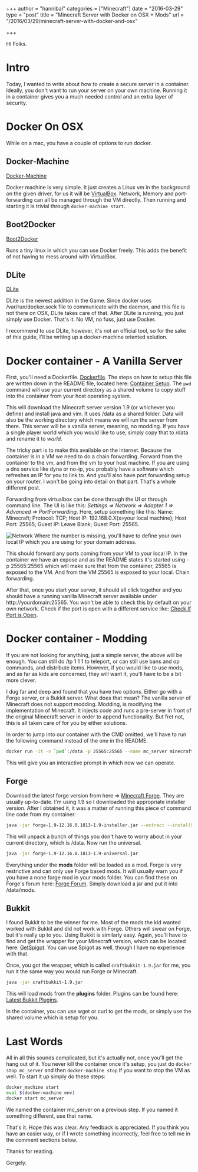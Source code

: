 +++
author = "hannibal"
categories = ["Minecraft"]
date = "2016-03-29"
type = "post"
title = "Minecraft Server with Docker on OSX + Mods"
url = "/2016/03/29/minecraft-server-with-docker-and-osx"

+++

Hi Folks.

Intro
=====

Today, I wanted to write about how to create a secure server in a container. Ideally, you don't want to run your server on your own machine. Running it in a container gives you a much needed control and an extra layer of security.

Docker On OSX
=============

While on a mac, you have a couple of options to run docker.

Docker-Machine
--------------

[Docker-Machine](https://docs.docker.com/machine/)

Docker machine is very simple. It just creates a Linux vm in the background on the given driver, for us it will be [VirtualBox](https://www.virtualbox.org/). Network, Memory and port-forwarding can all be managed through the VM directly. Then running and starting it is trivial through ```docker-machine start```.

Boot2Docker
-----------

[Boot2Docker](http://boot2docker.io/)

Runs a tiny linux in which you can use Docker freely. This adds the benefit of not having to mess around with VirtualBox.

DLite
-----

[DLite](https://github.com/nlf/dlite)

DLite is the newest addition in the Game. Since docker uses /var/run/docker.sock file to communicate with the daemon, and this file is not there on OSX, DLite takes care of that. After DLite is running, you just simply use Docker. That's it. No VM, no fuss, just use Docker.

I recommend to use DLite, however, it's not an official tool, so for the sake of this guide, I'll be writing up a docker-machine oriented solution.

Docker container - A Vanilla Server
==================================

First, you'll need a Dockerfile. [Dockerfile](https://github.com/Skarlso/devops/blob/master/minecraft/Dockerfile). The steps on how to setup this file are written down in the README file, located here: [Container Setup](https://github.com/Skarlso/devops/tree/master/minecraft). The `pwd` command will use your current directory as a shared volume to copy stuff into the container from your host operating system.

This will download the Minecraft server version 1.9 (or whichever you define) and install java and vim. It uses /data as a shared folder. Data will also be the working directory which means we will run the server from there. This server will be a vanilla server, meaning, no modding. If you have a single player world which you would like to use, simply copy that to /data and rename it to *world*.

The tricky part is to make this available on the internet. Because the container is in a VM we need to do a chain forwarding. Forward from the container to the vm, and from the vm to your host machine. If you are using a dns service like dyna or no-ip, you probably have a software which refreshes an IP for you to link to. And you'll also have port forwarding setup on your router. I won't be going into detail on that part. That's a whole different post.

Forwarding from virtualbox can be done through the UI or through command line. The UI is like this: *Settings => Network => Adapter 1 => Advanced => PortForwarding*. Here, setup something like this:
Name: Minecraft; Protocol: TCP; Host IP: 192.168.0.X(x=your local machine); Host Port: 25565; Guest IP: Leave Blank; Guest Port: 25565.

![Network](/img/network.png)
Where the number is missing, you'll have to define your own local IP which you are using for your domain address.

This should forward any ports coming from your VM to your local IP. In the container we have an expose and as the README states it's started using -p 25565:25565 which will make sure that from the container, 25565 is exposed to the VM. And from the VM 25565 is exposed to your local. Chain forwarding.

After that, once you start your server, it should all click together and you should have a running vanilla Minecraft server available under http://yourdomain:25565. You won't be able to check this by default on your own network. Check if the port is open with a different service like: [Check If Port is Open](http://www.yougetsignal.com/tools/open-ports/).

Docker container - Modding
==========================

If you are not looking for anything, just a simple server, the above will be enough. You can still do /tp 1 1 1 to teleport, or can still use bans and op commands, and distribute items. However, if you would like to use mods, and as far as kids are concerned, they will want it, you'll have to be a bit more clever.

I dug far and deep and found that you have two options. Either go with a Forge server, or a Bukkit server. What does that mean? The vanilla server of Minecraft does not support modding. Modding, is modifying the implementation of Minecraft. It injects code and runs a pre-server in front of the original Minecraft server in order to append functionality. But fret not, this is all taken care of for you by either solutions.

In order to jump into our container with the CMD omitted, we'll have to run the following command instead of the one in the README.

~~~bash
docker run -it -v `pwd`:/data -p 25565:25565 --name mc_server minecraft:v1.9 bash
~~~

This will give you an interactive prompt in which now we can operate.

Forge
-----

Download the latest forge version from here => [Minecraft Forge](http://files.minecraftforge.net/). They are usually up-to-date. I'm using 1.9 so I downloaded the appropriate installer version. After I obtained it, it was a matter of running this piece of command line code from my container:

~~~bash
java -jar forge-1.9-12.16.0.1813-1.9-installer.jar --extract --installServer
~~~

This will unpack a bunch of things you don't have to worry about in your current directory, which is /data. Now run the universal.

~~~bash
java -jar forge-1.9-12.16.0.1813-1.9-universal.jar
~~~

Everything under the **mods** folder will be loaded as a mod. Forge is very restrictive and can only use Forge based mods. It will usually warn you if you have a none forge mod in your mods folder. You can find these on Forge's forum here: [Forge Forum](http://www.minecraftforge.net/forum/index.php/board,30.0.html). Simply download a jar and put it into /data/mods.

Bukkit
------

I found Bukkit to be the winner for me. Most of the mods the kid wanted worked with Bukkit and did not work with Forge. Others will swear on Forge, but it's really up to you. Using Bukkit is similarly easy. Again, you'll have to find and get the wrapper for your Minecraft version, which can be located here: [GetSpigot](http://getspigot.org/). You can use Spigot as well, though I have no experience with that.

Once, you got the wrapper, which is called ```craftbukkit-1.9.jar``` for me, you run it the same way you would run Forge or Minecraft.

~~~bash
java -jar craftbukkit-1.9.jar
~~~

This will load mods from the **plugins** folder. Plugins can be found here: [Latest Bukkit Plugins](http://mods.curse.com/bukkit-plugins/minecraft/new).

In the container, you can use wget or curl to get the mods, or simply use the shared volume which is setup for you.

Last Words
==========

All in all this sounds complicated, but it's actually not, once you'll get the hang out of it. You never kill the container once it's setup, you just do ```docker stop mc_server``` and then ```docker-machine stop``` if you want to stop the VM as well. To start it up simply do these steps:

~~~bash
docker_machine start
eval $(docker-machine env)
docker start mc_server
~~~

We named the container mc_server on a previous step. If you named it something different, use that name.

That's it. Hope this was clear. Any feedback is appreciated. If you think you have an easier way, or if I wrote something incorrectly, feel free to tell me in the comment sections below.

Thanks for reading.

Gergely.
